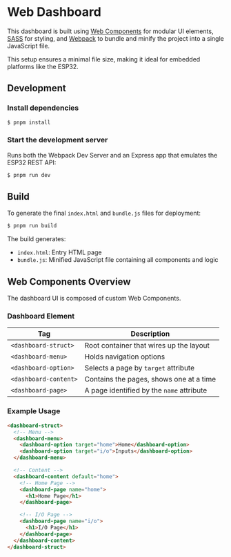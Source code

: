 # Web Dashboard

This dashboard is built using [Web Components](https://developer.mozilla.org/en-US/docs/Web/API/Web_components) for modular UI elements, [SASS](https://sass-lang.com/) for styling, and [Webpack](https://webpack.js.org/) to bundle and minify the project into a single JavaScript file.

This setup ensures a minimal file size, making it ideal for embedded platforms like the ESP32.

## Development

### Install dependencies

```bash
$ pnpm install
```

### Start the development server

Runs both the Webpack Dev Server and an Express app that emulates the ESP32 REST API:

```bash
$ pnpm run dev
```

## Build

To generate the final `index.html` and `bundle.js` files for deployment:

```bash
$ pnpm run build
```

The build generates:
- `index.html`: Entry HTML page
- `bundle.js`: Minified JavaScript file containing all components and logic

## Web Components Overview

The dashboard UI is composed of custom Web Components.

### Dashboard Element

| Tag                  | Description                                     |
|----------------------|-------------------------------------------------|
| `<dashboard-struct>` | Root container that wires up the layout         |
| `<dashboard-menu>`   | Holds navigation options                        |
| `<dashboard-option>` | Selects a page by `target` attribute            |
| `<dashboard-content>`| Contains the pages, shows one at a time         |
| `<dashboard-page>`   | A page identified by the `name` attribute       |

### Example Usage

```html
<dashboard-struct>
  <!-- Menu -->
  <dashboard-menu>
    <dashboard-option target="home">Home</dashboard-option>
    <dashboard-option target="i/o">Inputs</dashboard-option>
  </dashboard-menu>

  <!-- Content -->
  <dashboard-content default="home">
    <!-- Home Page -->
    <dashboard-page name="home">
      <h1>Home Page</h1>
    </dashboard-page>

    <!-- I/O Page -->
    <dashboard-page name="i/o">
      <h1>I/O Page</h1>
    </dashboard-page>
  </dashboard-content>
</dashboard-struct>
```

